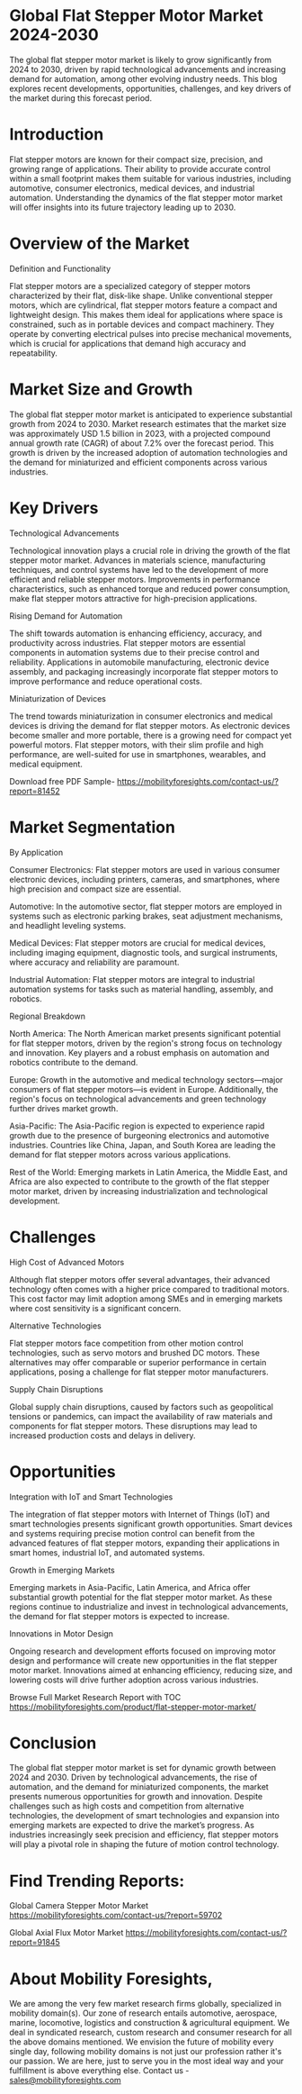# Global Flat Stepper Motor Market 2024-2030

The global flat stepper motor market is likely to grow significantly from 2024 to 2030, driven by rapid technological advancements and increasing demand for automation, among other evolving industry needs. This blog explores recent developments, opportunities, challenges, and key drivers of the market during this forecast period.

# Introduction

Flat stepper motors are known for their compact size, precision, and growing range of applications. Their ability to provide accurate control within a small footprint makes them suitable for various industries, including automotive, consumer electronics, medical devices, and industrial automation. Understanding the dynamics of the flat stepper motor market will offer insights into its future trajectory leading up to 2030.

# Overview of the Market

Definition and Functionality

Flat stepper motors are a specialized category of stepper motors characterized by their flat, disk-like shape. Unlike conventional stepper motors, which are cylindrical, flat stepper motors feature a compact and lightweight design. This makes them ideal for applications where space is constrained, such as in portable devices and compact machinery. They operate by converting electrical pulses into precise mechanical movements, which is crucial for applications that demand high accuracy and repeatability.

# Market Size and Growth

The global flat stepper motor market is anticipated to experience substantial growth from 2024 to 2030. Market research estimates that the market size was approximately USD 1.5 billion in 2023, with a projected compound annual growth rate (CAGR) of about 7.2% over the forecast period. This growth is driven by the increased adoption of automation technologies and the demand for miniaturized and efficient components across various industries.

# Key Drivers

Technological Advancements

Technological innovation plays a crucial role in driving the growth of the flat stepper motor market. Advances in materials science, manufacturing techniques, and control systems have led to the development of more efficient and reliable stepper motors. Improvements in performance characteristics, such as enhanced torque and reduced power consumption, make flat stepper motors attractive for high-precision applications.

Rising Demand for Automation

The shift towards automation is enhancing efficiency, accuracy, and productivity across industries. Flat stepper motors are essential components in automation systems due to their precise control and reliability. Applications in automobile manufacturing, electronic device assembly, and packaging increasingly incorporate flat stepper motors to improve performance and reduce operational costs.

Miniaturization of Devices

The trend towards miniaturization in consumer electronics and medical devices is driving the demand for flat stepper motors. As electronic devices become smaller and more portable, there is a growing need for compact yet powerful motors. Flat stepper motors, with their slim profile and high performance, are well-suited for use in smartphones, wearables, and medical equipment.

Download free PDF Sample- https://mobilityforesights.com/contact-us/?report=81452


# Market Segmentation

By Application

Consumer Electronics: Flat stepper motors are used in various consumer electronic devices, including printers, cameras, and smartphones, where high precision and compact size are essential.

Automotive: In the automotive sector, flat stepper motors are employed in systems such as electronic parking brakes, seat adjustment mechanisms, and headlight leveling systems.

Medical Devices: Flat stepper motors are crucial for medical devices, including imaging equipment, diagnostic tools, and surgical instruments, where accuracy and reliability are paramount.

Industrial Automation: Flat stepper motors are integral to industrial automation systems for tasks such as material handling, assembly, and robotics.

Regional Breakdown

North America: The North American market presents significant potential for flat stepper motors, driven by the region's strong focus on technology and innovation. Key players and a robust emphasis on automation and robotics contribute to the demand.

Europe: Growth in the automotive and medical technology sectors—major consumers of flat stepper motors—is evident in Europe. Additionally, the region's focus on technological advancements and green technology further drives market growth.

Asia-Pacific: The Asia-Pacific region is expected to experience rapid growth due to the presence of burgeoning electronics and automotive industries. Countries like China, Japan, and South Korea are leading the demand for flat stepper motors across various applications.

Rest of the World: Emerging markets in Latin America, the Middle East, and Africa are also expected to contribute to the growth of the flat stepper motor market, driven by increasing industrialization and technological development.

# Challenges

High Cost of Advanced Motors

Although flat stepper motors offer several advantages, their advanced technology often comes with a higher price compared to traditional motors. This cost factor may limit adoption among SMEs and in emerging markets where cost sensitivity is a significant concern.

Alternative Technologies

Flat stepper motors face competition from other motion control technologies, such as servo motors and brushed DC motors. These alternatives may offer comparable or superior performance in certain applications, posing a challenge for flat stepper motor manufacturers.

Supply Chain Disruptions

Global supply chain disruptions, caused by factors such as geopolitical tensions or pandemics, can impact the availability of raw materials and components for flat stepper motors. These disruptions may lead to increased production costs and delays in delivery.

# Opportunities

Integration with IoT and Smart Technologies

The integration of flat stepper motors with Internet of Things (IoT) and smart technologies presents significant growth opportunities. Smart devices and systems requiring precise motion control can benefit from the advanced features of flat stepper motors, expanding their applications in smart homes, industrial IoT, and automated systems.

Growth in Emerging Markets

Emerging markets in Asia-Pacific, Latin America, and Africa offer substantial growth potential for the flat stepper motor market. As these regions continue to industrialize and invest in technological advancements, the demand for flat stepper motors is expected to increase.

Innovations in Motor Design

Ongoing research and development efforts focused on improving motor design and performance will create new opportunities in the flat stepper motor market. Innovations aimed at enhancing efficiency, reducing size, and lowering costs will drive further adoption across various industries.

Browse Full Market Research Report with TOC https://mobilityforesights.com/product/flat-stepper-motor-market/


# Conclusion

The global flat stepper motor market is set for dynamic growth between 2024 and 2030. Driven by technological advancements, the rise of automation, and the demand for miniaturized components, the market presents numerous opportunities for growth and innovation. Despite challenges such as high costs and competition from alternative technologies, the development of smart technologies and expansion into emerging markets are expected to drive the market’s progress. As industries increasingly seek precision and efficiency, flat stepper motors will play a pivotal role in shaping the future of motion control technology.





# Find Trending Reports:

Global Camera Stepper Motor Market https://mobilityforesights.com/contact-us/?report=59702

Global Axial Flux Motor Market https://mobilityforesights.com/contact-us/?report=91845


# About Mobility Foresights,
We are among the very few market research firms globally, specialized in mobility domain(s). Our zone of research entails automotive, aerospace, marine, locomotive, logistics and construction & agricultural equipment. We deal in syndicated research, custom research and consumer research for all the above domains mentioned.
We envision the future of mobility every single day, following mobility domains is not just our profession rather it's our passion. We are here, just to serve you in the most ideal way and your fulfillment is above everything else. Contact us -  sales@mobilityforesights.com
